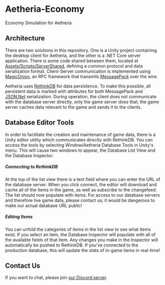 # Aetheria-Economy
Economy Simulation for Aetheria



## Architecture

There are two solutions in this repository. One is a Unity project containing the desktop client for Aetheria, and the other is a .NET Core server application. There is some code shared between them, located at [Assets/Scripts/ServerShared](Assets/Scripts/ServerShared), defining a common protocol and data serialization format. Client-Server communication is implemented using [MagicOnion](https://github.com/Cysharp/MagicOnion), an RPC framework that transmits [MessagePack](https://github.com/neuecc/MessagePack-CSharp) over the wire.

Aetheria uses [RethinkDB](https://rethinkdb.com/) for data persistence. To make this possible, all persistent data is marked with attributes for both MessagePack and [JSON.Net](https://www.newtonsoft.com/json) serialization. During operation, the client does not communicate with the database server directly, only the game server does that; the game server caches data relevant to the game and sends it to the clients.

## Database Editor Tools

In order to facilitate the creation and maintenance of game data, there is a Unity editor utility which communicates directly with RethinkDB. You can access the tools by selecting Window/Aetheria Database Tools in Unity's menu. This will cause two windows to appear, the Database List View and the Database Inspector. 

##### Connecting to RethinkDB

At the top of the list view there is a text field where you can enter the URL of the database server. When you click connect, the editor will download and cache all of the items in the game, as well as subscribe to the changefeed. The list should now populate with items. For access to our database servers and therefore live game data, please contact us; it would be dangerous to make our actual database URL public!

##### Editing Items

You can unfold the categories of items in the list view to see what items exist. If you select an item, the Database Inspector will populate with all of the available fields of that item. Any changes you make in the Inspector will automatically be pushed to RethinkDB. If you've connected to the production database, this will update the stats of in-game items in real-time!

## Contact Us

If you want to chat, please join [our Discord server](https://discord.gg/trbteNj).